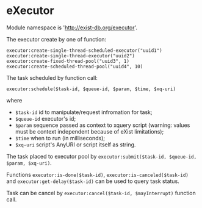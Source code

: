 eXecutor
========

Module namespace is 'http://exist-db.org/executor'.

The executor create by one of function:
```
executor:create-single-thread-scheduled-executor("uuid1")
executor:create-single-thread-executor("uuid2")
executor:create-fixed-thread-pool("uuid3", 1)
executor:create-scheduled-thread-pool("uuid4", 10)
```

The task scheduled by function call:
```
executor:schedule($task-id, $queue-id, $param, $time, $xq-uri)
```
where 
 - `$task-id` id to manipulate/request infromation for task;
 - `$queue-id` executor's id;
 - `$param` sequence passed as context to xquery script (warning: values must be context independent because of eXist limitations);
 - `$time` when to run (in milliseconds);
 - `$xq-uri` script's AnyURI or script itself as string.

The task placed to executor pool by `executor:submit($task-id, $queue-id, $param, $xq-uri)`.

Functions `executor:is-done($task-id)`, `executor:is-canceled($task-id)` and `executor:get-delay($task-id)` can be used to query task status.

Task can be cancel by `executor:cancel($task-id, $mayInterrupt)` function call.
